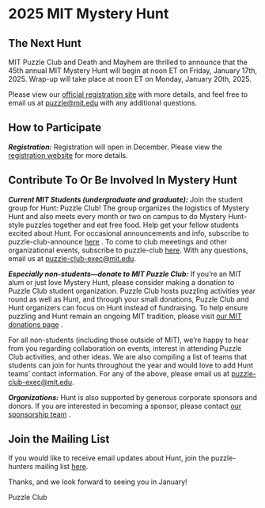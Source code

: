 # 2025 MIT Mystery Hunt

## The Next Hunt

MIT Puzzle Club and Death and Mayhem are thrilled to announce that the 45th annual MIT Mystery Hunt will begin at noon ET on Friday, January 17th, 2025. Wrap-up will take place at noon ET on Monday, January 20th, 2025.

Please view our [official registration site](https://www.mitmh2025.com/) with more details, and feel free to email us at [puzzle@mit.edu](mailto:puzzle@mit.edu) with any additional questions.

## How to Participate

**_Registration:_** Registration will open in December. Please view the [registration website](https://www.mitmh2025.com/) for more details.

## Contribute To Or Be Involved In Mystery Hunt

**_Current MIT Students (undergraduate and graduate):_** Join the student group for Hunt: Puzzle Club! The group organizes the logistics of Mystery Hunt and also meets every month or two on campus to do Mystery Hunt-style puzzles together and eat free food. Help get your fellow students excited about Hunt. For occasional announcements and info, subscribe to puzzle-club-announce [here](https://groups.mit.edu/webmoira/list/puzzle-club-announce) . To come to club meeetings and other organizational events, subscribe to puzzle-club [here](https://groups.mit.edu/webmoira/list/puzzle-club). With any questions, email us at [puzzle-club-exec@mit.edu](mailto:puzzle-club-exec@mit.edu).

**_Especially non-students—donate to MIT Puzzle Club:_** If you’re an MIT alum or just love Mystery Hunt, please consider making a donation to Puzzle Club student organization. Puzzle Club hosts puzzling activities year round as well as Hunt, and through your small donations, Puzzle Club and Hunt organizers can focus on Hunt instead of fundraising. To help ensure puzzling and Hunt remain an ongoing MIT tradition, please visit [our MIT donations page](https://giving.mit.edu/form?fundId=2720842) .

For all non-students (including those outside of MIT), we’re happy to hear from you regarding collaboration on events, interest in attending Puzzle Club activities, and other ideas. We are also compiling a list of teams that students can join for hunts throughout the year and would love to add Hunt teams’ contact information. For any of the above, please email us at [puzzle-club-exec@mit.edu](mailto:puzzle-club-exec@mit.edu).

**_Organizations:_** Hunt is also supported by generous corporate sponsors and donors. If you are interested in becoming a sponsor, please contact [our sponsorship team](mailto:puzzle@mit.edu) .

## Join the Mailing List

If you would like to receive email updates about Hunt, join the puzzle-hunters mailing list [here](http://mailman.mit.edu/mailman/listinfo/puzzle-hunters).

Thanks, and we look forward to seeing you in January!

Puzzle Club
